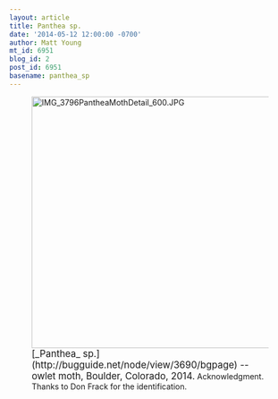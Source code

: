 ```yaml
---
layout: article
title: Panthea sp.
date: '2014-05-12 12:00:00 -0700'
author: Matt Young
mt_id: 6951
blog_id: 2
post_id: 6951
basename: panthea_sp
---
```

<figure>
<img src="{{ site.baseurl }}/uploads/2014/IMG_3796PantheaMothDetail_600.JPG" alt="IMG_3796PantheaMothDetail_600.JPG" width="600" height="450" />
<figcaption markdown="span">
<big>[_Panthea_ sp.](http://bugguide.net/node/view/3690/bgpage) -- owlet moth, Boulder, Colorado, 2014.</big> Acknowledgment.  Thanks to Don Frack for the identification.

</figcaption>
</figure>
